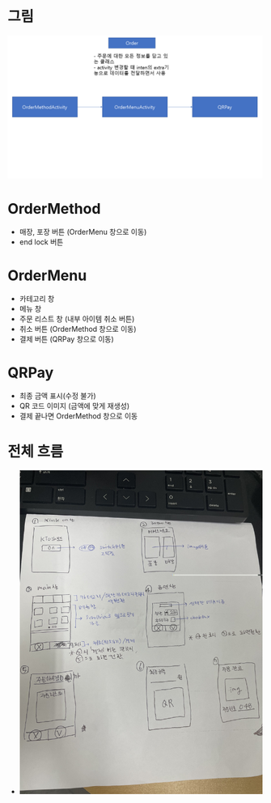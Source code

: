 # 그림
![kiosk_api](kiosk_api.png)

# OrderMethod
- 매장, 포장 버튼 (OrderMenu 창으로 이동)
- end lock 버튼

# OrderMenu
- 카테고리 창
- 메뉴 창
- 주문 리스트 창 (내부 아이템 취소 버튼)
- 취소 버튼 (OrderMethod 창으로 이동)
- 결제 버튼 (QRPay 창으로 이동)

# QRPay
- 최종 금액 표시(수정 불가)
- QR 코드 이미지 (금액에 맞게 재생성)
- 결제 끝나면 OrderMethod 창으로 이동

# 전체 흐름
- ![kiosk_scenario](kiosk_scenario.jpg)



